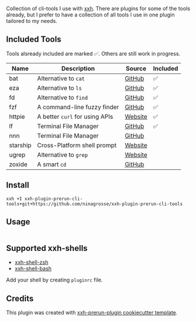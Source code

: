 Collection of cli-tools I use with [xxh](https://github.com/xxh/xxh). There are plugins for some of the tools already, but I prefer to have a collection of all tools I use in one plugin tailored to my needs. <!-- Use in conjunction with ninagrosse/xxh-plugin-zsh and ninagrosse/xxh-plugin-prerun-dotfiles to have some handy aliases as well as preconfigured settings and oh-my-zsh plugins. -->

## Included Tools

Tools alsready included are marked ✅. Others are still work in progress.

| Name      | Description                           | Source                                               | Included |
| --------- | ------------------------------------- | -----------------------------------------------------| -------- |
| bat       | Alternative to `cat`                  | [GitHub](https://github.com/sharkdp/bat)             | ✅      |
| eza       | Alternative to `ls`                   | [GitHub](https://github.com/eza-community/eza)       | ✅      |
| fd        | Alternative to `find`                 | [GitHub](https://github.com/sharkdp/fd)              | ✅      |
| fzf       | A command-line fuzzy finder           | [GitHub](https://github.com/junegunn/fzf)            | ✅      |
| httpie    | A better `curl` for using APIs        | [Website](https://httpie.io/docs/cli/installation)   | ✅      |
| lf        | Terminal File Manager                 | [GitHub](https://github.com/gokcehan/lf)             | ✅      |
| nnn       | Terminal File Manager                 | [GitHub](https://github.com/jarun/nnn)               |          |
| starship  | Cross-Platform shell prompt           | [Website](https://starship.rs/guide/)                |          |
| ugrep     | Alternative to `grep`                 | [Website](https://ugrep.com/)                        |          |
| zoxide    | A smart `cd`                          | [GitHub](https://github.com/ajeetdsouza/zoxide)      |          |

## Install
```shell
xxh +I xxh-plugin-prerun-cli-tools+git+https://github.com/ninagrosse/xxh-plugin-prerun-cli-tools
```

## Usage
```shell
```

## Supported xxh-shells

* [xxh-shell-zsh](https://github.com/xxh/xxh-shell-zsh)
* [xxh-shell-bash](https://github.com/xxh/xxh-shell-bash)

Add your shell by creating `pluginrc` file.

## Credits

This plugin was created with [xxh-prerun-plugin cookiecutter template](https://github.com/xxh/cookiecutter-xxh-plugin-prerun).
